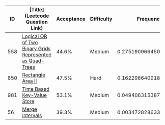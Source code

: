 |ID|[Title](Leetcode Question Link)|Acceptance|Difficulty|Frequency|
|----|-----|----|---|---|
|558|[Logical OR of Two Binary Grids Represented as Quad-Trees]( https://leetcode.com/problems/logical-or-of-two-binary-grids-represented-as-quad-trees)|44.6%|Medium|0.2751909664506224|
|850|[Rectangle Area II]( https://leetcode.com/problems/rectangle-area-ii)|47.5%|Hard|0.16229864091884685|
|981|[Time Based Key-Value Store]( https://leetcode.com/problems/time-based-key-value-store)|53.1%|Medium|0.049406315387071284|
|56|[Merge Intervals]( https://leetcode.com/problems/merge-intervals)|39.3%|Medium|0.0034728286335985107|
